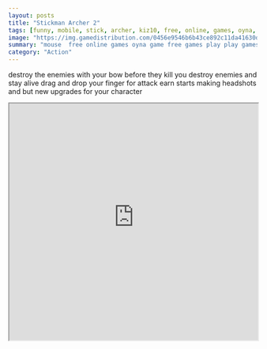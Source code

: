 ```yaml
---
layout: posts
title: "Stickman Archer 2"
tags: [funny, mobile, stick, archer, kiz10, free, online, games, oyna, game, free, games, play, play, games]
image: "https://img.gamedistribution.com/0456e9546b6b43ce892c11da41630d12.jpg"
summary: "mouse  free online games oyna game free games play play games"
category: "Action"
---
```


destroy the enemies with your bow before they kill you destroy enemies and stay alive drag and drop your finger for attack earn starts making headshots and but new upgrades for your character

<iframe width="100%" height="480px;" src="https://html5.gamedistribution.com/0456e9546b6b43ce892c11da41630d12/"></iframe>